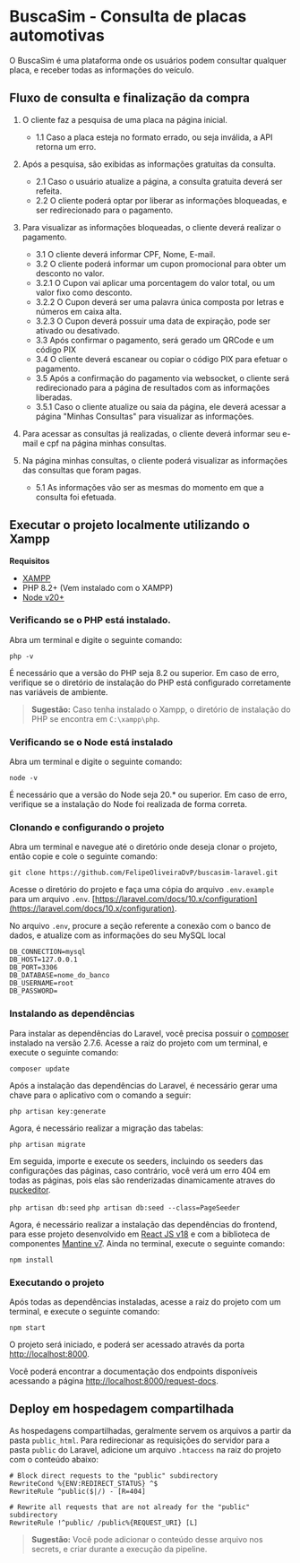 # BuscaSim - Consulta de placas automotivas

O BuscaSim é uma plataforma onde os usuários podem consultar qualquer placa, e receber todas as informações do veículo.

## Fluxo de consulta e finalização da compra

1. O cliente faz a pesquisa de uma placa na página inicial.

   - 1.1 Caso a placa esteja no formato errado, ou seja inválida, a API retorna um erro.

2. Após a pesquisa, são exibidas as informações gratuitas da consulta.

   - 2.1 Caso o usuário atualize a página, a consulta gratuita deverá ser refeita.
   - 2.2 O cliente poderá optar por liberar as informações bloqueadas, e ser redirecionado para o pagamento.

3. Para visualizar as informações bloqueadas, o cliente deverá realizar o pagamento.

   - 3.1 O cliente deverá informar CPF, Nome, E-mail.
   - 3.2 O cliente poderá informar um cupon promocional para obter um desconto no valor.
   - 3.2.1 O Cupon vai aplicar uma porcentagem do valor total, ou um valor fixo como desconto.
   - 3.2.2 O Cupon deverá ser uma palavra única composta por letras e números em caixa alta.
   - 3.2.3 O Cupon deverá possuir uma data de expiração, pode ser ativado ou desativado.
   - 3.3 Após confirmar o pagamento, será gerado um QRCode e um código PIX
   - 3.4 O cliente deverá escanear ou copiar o código PIX para efetuar o pagamento.
   - 3.5 Após a confirmação do pagamento via websocket, o cliente será redirecionado para a página de resultados com as informações liberadas.
   - 3.5.1 Caso o cliente atualize ou saia da página, ele deverá acessar a página "Minhas Consultas" para visualizar as informações.

4. Para acessar as consultas já realizadas, o cliente deverá informar seu e-mail e cpf na página minhas consultas.

5. Na página minhas consultas, o cliente poderá visualizar as informações das consultas que foram pagas.
   - 5.1 As informações vão ser as mesmas do momento em que a consulta foi efetuada.

## Executar o projeto localmente utilizando o Xampp

**Requisitos**

- [XAMPP](https://www.apachefriends.org/pt_br/index.html)
- PHP 8.2+ (Vem instalado com o XAMPP)
- [Node v20+](https://nodejs.org/en/download/current)

### Verificando se o PHP está instalado.

Abra um terminal e digite o seguinte comando:

`php -v`

É necessário que a versão do PHP seja 8.2 ou superior. Em caso de erro, verifique se o diretório de instalação do PHP está configurado corretamente nas variáveis de ambiente.

> **Sugestão:**
> Caso tenha instalado o Xampp, o diretório de instalação do PHP se encontra em `C:\xampp\php`.

### Verificando se o Node está instalado

Abra um terminal e digite o seguinte comando:

`node -v`

É necessário que a versão do Node seja 20.\* ou superior. Em caso de erro, verifique se a instalação do Node foi realizada de forma correta.

### Clonando e configurando o projeto

Abra um terminal e navegue até o diretório onde deseja clonar o projeto, então copie e cole o seguinte comando:

`git clone https://github.com/FelipeOliveiraDvP/buscasim-laravel.git`

Acesse o diretório do projeto e faça uma cópia do arquivo `.env.example` para um arquivo `.env`. [https://laravel.com/docs/10.x/configuration](https://laravel.com/docs/10.x/configuration).

No arquivo `.env`, procure a seção referente a conexão com o banco de dados, e atualize com as informações do seu MySQL local

```
DB_CONNECTION=mysql
DB_HOST=127.0.0.1
DB_PORT=3306
DB_DATABASE=nome_do_banco
DB_USERNAME=root
DB_PASSWORD=
```

### Instalando as dependências

Para instalar as dependências do Laravel, você precisa possuir o [composer](https://getcomposer.org/) instalado na versão 2.7.6. Acesse a raiz do projeto com um terminal, e execute o seguinte comando:

`composer update`

Após a instalação das dependências do Laravel, é necessário gerar uma chave para o aplicativo com o comando a seguir:

`php artisan key:generate`


Agora, é necessário realizar a migração das tabelas:

`php artisan migrate`

Em seguida, importe e execute os seeders, incluindo os seeders das configurações das páginas, caso contrário, você verá um erro 404 em todas as páginas, pois elas são renderizadas dinamicamente atraves do [puckeditor](https://puckeditor.com/).

`php artisan db:seed`
`php artisan db:seed --class=PageSeeder`

Agora, é necessário realizar a instalação das dependências do frontend, para esse projeto desenvolvido em [React JS v18](https://react.dev/) e com a biblioteca de componentes [Mantine v7](https://mantine.dev/). Ainda no terminal, execute o seguinte comando:


`npm install`

### Executando o projeto

Após todas as dependências instaladas, acesse a raiz do projeto com um terminal, e execute o seguinte comando:

`npm start`

O projeto será iniciado, e poderá ser acessado através da porta [http://localhost:8000](http://localhost:8000).

Você poderá encontrar a documentação dos endpoints disponíveis acessando a página [http://localhost:8000/request-docs](http://localhost:8000/request-docs).

## Deploy em hospedagem compartilhada

As hospedagens compartilhadas, geralmente servem os arquivos a partir da pasta `public_html`. Para redirecionar as requisições do servidor para a pasta `public` do Laravel, adicione um arquivo `.htaccess` na raiz do projeto com o conteúdo abaixo:

```
# Block direct requests to the "public" subdirectory
RewriteCond %{ENV:REDIRECT_STATUS} ^$
RewriteRule ^public($|/) - [R=404]

# Rewrite all requests that are not already for the "public" subdirectory
RewriteRule !^public/ /public%{REQUEST_URI} [L]
```

> **Sugestão:**
> Você pode adicionar o conteúdo desse arquivo nos secrets, e criar durante a execução da pipeline.
